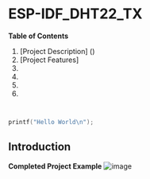 # ESP-IDF_DHT22_TX

**Table of Contents** 
1. [Project Description] ()
1. [Project Features]
1.
1.
1.
1.


```c


printf("Hello World\n");

```



## Introduction 





**Completed Project Example**
![image](https://github.com/rudi547317/ESP-IDF_DHT22_TX/assets/133919829/0d16897e-867d-4298-a99f-3b3447507038)
